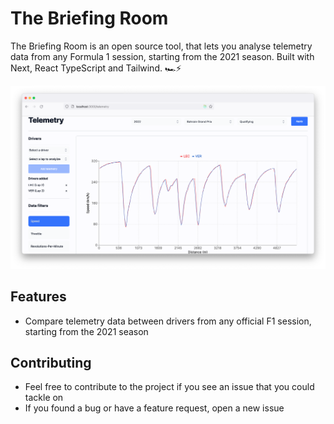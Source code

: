 # The Briefing Room

The Briefing Room is an open source tool, that lets you analyse telemetry data from any Formula 1 session, starting from the 2021 season. Built with Next, React TypeScript and Tailwind. 🏎️⚡️

![Telemetry page demo](/public/images/telemetrydemo.png)

## Features

- Compare telemetry data between drivers from any official F1 session, starting from the 2021 season

## Contributing

- Feel free to contribute to the project if you see an issue that you could tackle on
- If you found a bug or have a feature request, open a new issue
